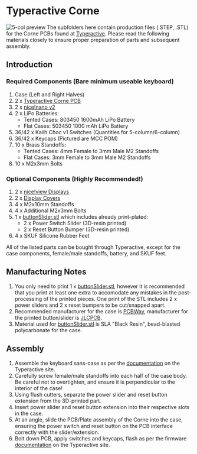 # Typeractive Corne
![5-col preview](preview.JPG)
The subfolders here contain production files (.STEP, .STL) for the Corne PCBs found at [Typeractive](https://typeractive.xyz). Please read the following materials closely to ensure proper preparation of parts and subsequent assembly. 

## Introduction
### Required Components (Bare minimum useable keyboard)
1. Case (Left and Right Halves)
1. 2 x [Typeractive Corne PCB](https://typeractive.xyz/products/corne-partially-assembled-pcb)
1. 2 x [nice!nano v2](https://typeractive.xyz/products/nice-nano)
1. 2 x LiPo Batteries:
    - Tented Cases: 803450 1600mAh LiPo Battery 
    - Flat Cases: 503450 1000 mAh LiPo Battery
1. 36/42 x Kailh Choc v1 Switches (Quantities for 5-column/6-column)
1. 36/42 x Keycaps (Pictured are MCC POM)
1. 10 x Brass Standoffs:
    - Tented Cases: 4mm Female to 3mm Male M2 Standoffs
    - Flat Cases: 3mm Female to 3mm Male M2 Standoffs
1. 10 x M2x3mm Bolts

### Optional Components **(Highly Recommended!)**
1. 2 x [nice!view Displays](https://typeractive.xyz/products/nice-view)
1. 2 x [Display Covers](displayCover.dxf)
1. 4 x M2x10mm Standoffs
1. 4 x Additional M2x3mm Bolts
1. 1 x [buttonSlider.stl](buttonSlider.stl) which includes already print-plated:
    - 2 x Power Switch Slider (3D-resin printed)
    - 2 x Reset Button Bumper (3D-resin printed)
1. 4 x SKUF Silicone Rubber Feet

All of the listed parts can be bought through Typeractive, except for the case components, female/male standoffs, battery, and SKUF feet. 

## Manufacturing Notes
1. You only need to print 1 x [buttonSlider.stl](buttonSlider.stl), however it is recommended that you print at least one extra to accomodate any mistakes in the post-processing of the printed pieces. One print of the STL includes 2 x power sliders and 2 x reset bumpers to be cut/snapped apart.
2. Recommended manufacturer for the case is [PCBWay](https://pcbway.com), manufacturer for the printed button/slider is [JLCPCB](https://jlcpcb.com).
3. Material used for [buttonSlider.stl](buttonSlider.stl) is SLA "Black Resin", bead-blasted polycarbonate for the case.

## Assembly
1. Assemble the keyboard sans-case as per the [documentation](https://docs.typeractive.xyz/build-guides/corne-wireless) on the Typeractive site.
2. Carefully screw female/male standoffs into each half of the case body. Be careful not to overtighten, and ensure it is perpendicular to the interior of the case!
3. Using flush cutters, separate the power slider and reset button extension from the 3D-printed part. 
4. Insert power slider and reset button extension into their respective slots in the case.
5. At an angle, slide the PCB/Plate assembly of the Corne into the case, ensuring the power switch and reset button on the PCB interface correctly with the slider/extension.
6. Bolt down PCB, apply switches and keycaps, flash as per the firmware [documentation](https://docs.typeractive.xyz/build-guides/corne-wireless)  on the Typeractive site. 
